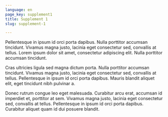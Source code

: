 ```yaml
---
language: en
page_key: supplement1
title: Supplement 1
slug: supplement-1

---
```

Pellentesque in ipsum id orci porta dapibus. Nulla porttitor accumsan tincidunt. Vivamus magna justo, lacinia eget consectetur sed, convallis at tellus. Lorem ipsum dolor sit amet, consectetur adipiscing elit. Nulla porttitor accumsan tincidunt.

Cras ultricies ligula sed magna dictum porta. Nulla porttitor accumsan tincidunt. Vivamus magna justo, lacinia eget consectetur sed, convallis at tellus. Pellentesque in ipsum id orci porta dapibus. Mauris blandit aliquet elit, eget tincidunt nibh pulvinar a.

Donec rutrum congue leo eget malesuada. Curabitur arcu erat, accumsan id imperdiet et, porttitor at sem. Vivamus magna justo, lacinia eget consectetur sed, convallis at tellus. Pellentesque in ipsum id orci porta dapibus. Curabitur aliquet quam id dui posuere blandit.